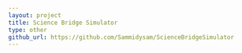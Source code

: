 ```yaml
---
layout: project
title: Science Bridge Simulator
type: other
github_url: https://github.com/Sammidysam/ScienceBridgeSimulator
---
```



